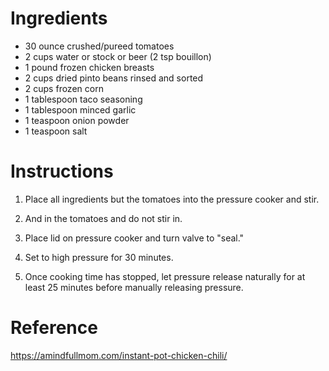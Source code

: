 Ingredients
===========
- 30 ounce crushed/pureed tomatoes
- 2 cups water or stock or beer (2 tsp bouillon)
- 1 pound frozen chicken breasts
- 2 cups dried pinto beans rinsed and sorted
- 2 cups frozen corn
- 1 tablespoon taco seasoning
- 1 tablespoon minced garlic
- 1 teaspoon onion powder
- 1 teaspoon salt

Instructions
============
1. Place all ingredients but the tomatoes into the pressure cooker and stir.

2. And in the tomatoes and do not stir in.

3. Place lid on pressure cooker and turn valve to "seal." 

4. Set to high pressure for 30 minutes. 

5. Once cooking time has stopped, let pressure release naturally for at least 
   25 minutes before manually releasing pressure. 

Reference
=========
https://amindfullmom.com/instant-pot-chicken-chili/
